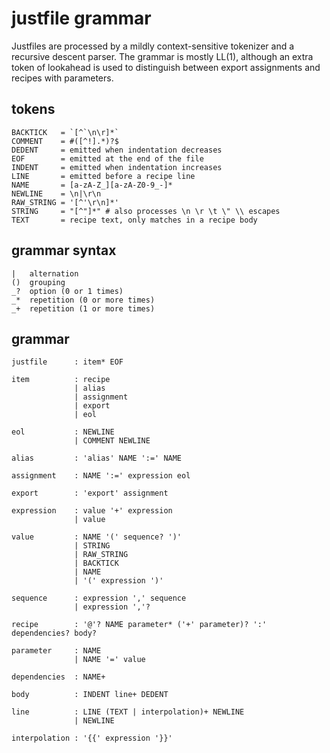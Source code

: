 justfile grammar
================

Justfiles are processed by a mildly context-sensitive tokenizer
and a recursive descent parser. The grammar is mostly LL(1),
although an extra token of lookahead is used to distinguish between
export assignments and recipes with parameters.

tokens
------

```
BACKTICK   = `[^`\n\r]*`
COMMENT    = #([^!].*)?$
DEDENT     = emitted when indentation decreases
EOF        = emitted at the end of the file
INDENT     = emitted when indentation increases
LINE       = emitted before a recipe line
NAME       = [a-zA-Z_][a-zA-Z0-9_-]*
NEWLINE    = \n|\r\n
RAW_STRING = '[^'\r\n]*'
STRING     = "[^"]*" # also processes \n \r \t \" \\ escapes
TEXT       = recipe text, only matches in a recipe body
```

grammar syntax
--------------

```
|   alternation
()  grouping
_?  option (0 or 1 times)
_*  repetition (0 or more times)
_+  repetition (1 or more times)
```

grammar
-------

```
justfile      : item* EOF

item          : recipe
              | alias
              | assignment
              | export
              | eol

eol           : NEWLINE
              | COMMENT NEWLINE

alias         : 'alias' NAME ':=' NAME

assignment    : NAME ':=' expression eol

export        : 'export' assignment

expression    : value '+' expression
              | value

value         : NAME '(' sequence? ')'
              | STRING
              | RAW_STRING
              | BACKTICK
              | NAME
              | '(' expression ')'

sequence      : expression ',' sequence
              | expression ','?

recipe        : '@'? NAME parameter* ('+' parameter)? ':' dependencies? body?

parameter     : NAME
              | NAME '=' value

dependencies  : NAME+

body          : INDENT line+ DEDENT

line          : LINE (TEXT | interpolation)+ NEWLINE
              | NEWLINE

interpolation : '{{' expression '}}'
```
